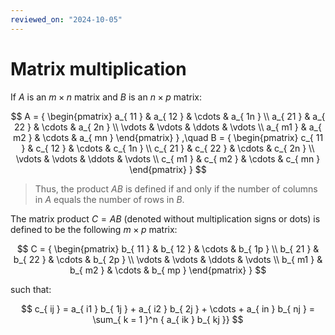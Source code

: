 ```yaml
---
reviewed_on: "2024-10-05"
---
```


# Matrix multiplication

If $A$ is an $m \times n$ matrix and $B$ is an $n \times p$ matrix:

$$
A = {
        \begin{pmatrix}
        a_{ 11 } & a_{ 12 } & \cdots & a_{ 1n } \\
        a_{ 21 } & a_{ 22 } & \cdots & a_{ 2n } \\
        \vdots   & \vdots   & \ddots & \vdots \\
        a_{ m1 } & a_{ m2 } & \cdots & a_{ mn }
        \end{pmatrix}
    }
    ,\quad
B = {
        \begin{pmatrix}
        c_{ 11 } & c_{ 12 } & \cdots & c_{ 1n } \\
        c_{ 21 } & c_{ 22 } & \cdots & c_{ 2n } \\
        \vdots   & \vdots   & \ddots & \vdots \\
        c_{ m1 } & c_{ m2 } & \cdots & c_{ mn }
        \end{pmatrix}
    }
$$

> Thus, the product $A B$ is defined if and only if the number of columns in $A$ equals the number of rows in $B$.

The matrix product $C = A B$ (denoted without multiplication signs or dots) is defined to be the following $m \times p$ matrix:

$$
C = {
        \begin{pmatrix}
        b_{ 11 } & b_{ 12 } & \cdots & b_{ 1p } \\
        b_{ 21 } & b_{ 22 } & \cdots & b_{ 2p } \\
        \vdots   & \vdots   & \ddots & \vdots \\
        b_{ m1 } & b_{ m2 } & \cdots & b_{ mp }
        \end{pmatrix}
    }
$$

such that:

$$
c_{ ij } = a_{ i1 } b_{ 1j } + a_{ i2 } b_{ 2j } + \cdots + a_{ in } b_{ nj } = \sum_{ k = 1 }^n { a_{ ik } b_{ kj }}
$$
